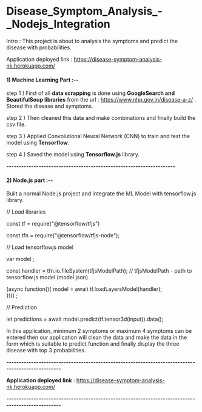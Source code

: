 # Disease_Symptom_Analysis_-_Nodejs_Integration

Intro : This project is about to analysis the symptoms and predict the disease with probabilities.

Application deployed link :  https://disease-symptom-analysis-nk.herokuapp.com/


#### 1) Machine Learning Part :--

step 1 ) First of all **data scrapping** is done using **GoogleSearch and BeautifulSoup libraries** from the url : https://www.nhp.gov.in/disease-a-z/ . Stored the disease and symptoms.

step 2 ) Then cleaned this data and make combinations and finally build the csv file.

step 3 ) Applied Convolutional Neural Network (CNN) to train and test the model using  **Tensorflow**.

step 4 ) Saved the model using **Tensorflow.js** library.

**--------------------------------------------------------------------**

#### 2) Node.js part :--

Built a normal Node.js project and integrate the ML Model with tensorflow.js library.

//  Load libraries 

const tf = require("@tensorflow/tfjs") 

const tfn = require("@tensorflow/tfjs-node");


//   Load tensorflowjs model

var model ;

const handler = tfn.io.fileSystem(tfjsModelPath);   //  tfjsModelPath -  path to tensorflow.js model (model.json)

(async function(){
    model = await tf.loadLayersModel(handler);   
})() ;


//    Prediction

let predictions = await model.predict(tf.tensor3d(input)).data();



In this application, minimum 2 symptoms or maximum 4 symptoms can be entered then our application will clean the data and make the data in the form which is suitable to predict function and finally  display the three disease with top 3 probabilities. 



**--------------------------------------------------------------------------------------------------**

**Application deployed link** :  https://disease-symptom-analysis-nk.herokuapp.com/

**--------------------------------------------------------------------------------------------------**

